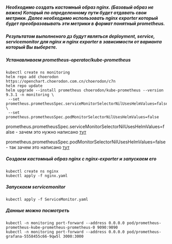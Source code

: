 ##### Необходимо создать кастомный образ nginx. (Базовый образ не важен) Который по определенному пути будет отдавать свои метрики. Далее необходимо использовать nginx exporter который будет преобразовывать эти метрики в формат понятный prometheus.

##### Результатом выполненого дз будут являться deployment, service, servicemonitor для nginx и nginx exporter в зависимости от варианта который Вы выберете.

##### Устанавливаем prometheus-operator/kube-prometheus
```
kubectl create ns monitoring
helm repo add choerodon https://openchart.choerodon.com.cn/choerodon/c7n
helm repo update
helm upgrade --install prometheus choerodon/kube-prometheus --version 9.3.1 -n monitoring \
 --set prometheus.prometheusSpec.serviceMonitorSelectorNilUsesHelmValues=false \
 --set prometheus.prometheusSpec.podMonitorSelectorNilUsesHelmValues=false
```
prometheus.prometheusSpec.serviceMonitorSelectorNilUsesHelmValues=false - зачем это нужно написано [тут](https://hub.helm.sh/charts/choerodon/kube-prometheus)

prometheus.prometheusSpec.podMonitorSelectorNilUsesHelmValues=false - так зачем это написано [тут](https://hub.helm.sh/charts/choerodon/kube-prometheus)


##### Создаем кастомный образ nginx с nginx-exporter и запускаем его
```
kubectl create ns nginx
kubectl apply -f nginx.yaml
```

##### Запускаем servicemonitor
```
kubectl apply -f ServiceMonitor.yaml
```

##### Данные можно посмотреть
```
kubectl -n monitoring port-forward --address 0.0.0.0 pod/prometheus-prometheus-kube-prometheus-prometheus-0 9090:9090
kubectl -n monitoring port-forward --address 0.0.0.0 pod/prometheus-grafana-5558455c66-9qw5l 3000:3000
```